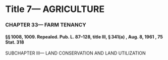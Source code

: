 
# Title 7— AGRICULTURE
### CHAPTER 33— FARM TENANCY
#### §§ 1008, 1009. Repealed. Pub. L. 87–128, title III, § 341(a) , Aug. 8, 1961 , 75 Stat. 318

SUBCHAPTER III— LAND CONSERVATION AND LAND UTILIZATION
